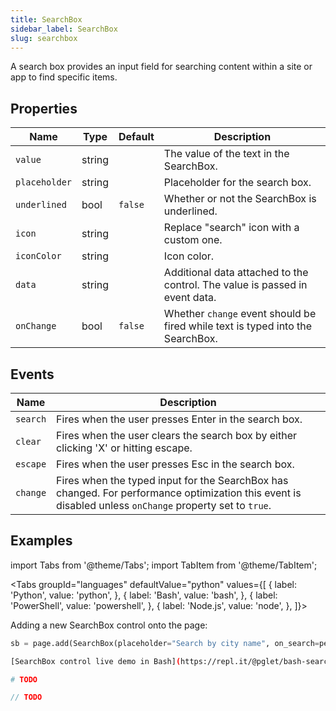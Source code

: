 ```yaml
---
title: SearchBox
sidebar_label: SearchBox
slug: searchbox
---
```


A search box provides an input field for searching content within a site or app to find specific items.

## Properties

| Name           | Type   | Default | Description |
| -------------- | ------ | ------- | ----------- |
| `value`        | string |         | The value of the text in the SearchBox. |
| `placeholder`  | string |         | Placeholder for the search box. |
| `underlined`   | bool   | `false` | Whether or not the SearchBox is underlined. |
| `icon`         | string |         | Replace "search" icon with a custom one. |
| `iconColor`    | string |         | Icon color. |
| `data`         | string |         | Additional data attached to the control. The value is passed in event data. |
| `onChange`     | bool   | `false` | Whether `change` event should be fired while text is typed into the SearchBox. |

## Events

| Name      | Description |
| --------- | ----------- |
| `search`  | Fires when the user presses Enter in the search box. |
| `clear`  | Fires when the user clears the search box by either clicking 'X' or hitting escape. |
| `escape`  | Fires when the user presses Esc in the search box. |
| `change`  | Fires when the typed input for the SearchBox has changed. For performance optimization this event is disabled unless `onChange` property set to `true`. |

## Examples

import Tabs from '@theme/Tabs';
import TabItem from '@theme/TabItem';

<Tabs groupId="languages" defaultValue="python" values={[
  { label: 'Python', value: 'python', },
  { label: 'Bash', value: 'bash', },
  { label: 'PowerShell', value: 'powershell', },
  { label: 'Node.js', value: 'node', },
]}>

<TabItem value="python">

Adding a new SearchBox control onto the page:

```python
sb = page.add(SearchBox(placeholder="Search by city name", on_search=perform_search))
```

</TabItem>

<TabItem value="bash">

```bash
[SearchBox control live demo in Bash](https://repl.it/@pglet/bash-searchbox-example)
```

</TabItem>

<TabItem value="powershell">

```powershell
# TODO
```

</TabItem>

<TabItem value="node">

```javascript
// TODO
```

</TabItem>

</Tabs>